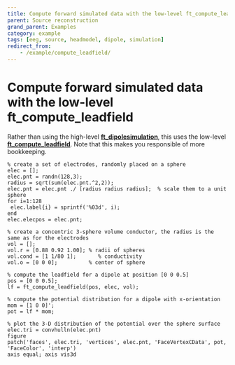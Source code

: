 ```yaml
---
title: Compute forward simulated data with the low-level ft_compute_leadfield
parent: Source reconstruction
grand_parent: Examples
category: example
tags: [eeg, source, headmodel, dipole, simulation]
redirect_from:
    - /example/compute_leadfield/
---
```


# Compute forward simulated data with the low-level ft_compute_leadfield

Rather than using the high-level **[ft_dipolesimulation](/reference/ft_dipolesimulation)**, this uses the low-level **[ft_compute_leadfield](/reference/forward/ft_compute_leadfield)**. Note that this makes you responsible of more bookkeeping.

    % create a set of electrodes, randomly placed on a sphere
    elec = [];
    elec.pnt = randn(128,3);
    radius = sqrt(sum(elec.pnt.^2,2));
    elec.pnt = elec.pnt ./ [radius radius radius];  % scale them to a unit sphere
    for i=1:128
     elec.label{i} = sprintf('%03d', i);
    end
    elec.elecpos = elec.pnt;

    % create a concentric 3-sphere volume conductor, the radius is the same as for the electrodes
    vol = [];
    vol.r = [0.88 0.92 1.00]; % radii of spheres
    vol.cond = [1 1/80 1];       % conductivity
    vol.o = [0 0 0];          % center of sphere

    % compute the leadfield for a dipole at position [0 0 0.5]
    pos = [0 0 0.5];
    lf = ft_compute_leadfield(pos, elec, vol);

    % compute the potential distribution for a dipole with x-orientation
    mom = [1 0 0]';
    pot = lf * mom;

    % plot the 3-D distribution of the potential over the sphere surface
    elec.tri = convhulln(elec.pnt)
    figure
    patch('faces', elec.tri, 'vertices', elec.pnt, 'FaceVertexCData', pot, 'FaceColor', 'interp')
    axis equal; axis vis3d
